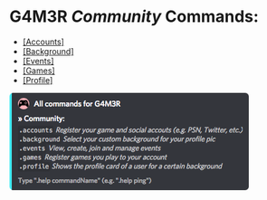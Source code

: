# G4M3R _Community_ Commands:

* [\[Accounts\]](/commands/community/accounts.md)
* [\[Background\]](/commands/community/background.md)
* [\[Events\]](/commands/community/events.md)
* [\[Games\]](/commands/community/games.md)
* [\[Profile\]](/commands/community/profile.md)

![](/assets/communitycategory.png)

